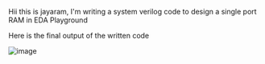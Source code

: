 Hii this is jayaram, I'm writing a system verilog code to design a single port RAM in EDA Playground


Here is the final output of the written code

![image](https://github.com/user-attachments/assets/e87e8529-06af-4504-ae87-c90bc8c1a5d6)
